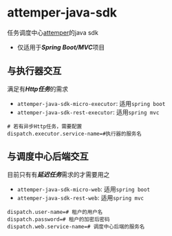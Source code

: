 # attemper-java-sdk
任务调度中心[attemper](https://github.com/attemper/attemper)的java sdk
- 仅适用于***Spring Boot/MVC***项目

## 与**执行器**交互
满足有***Http任务***的需求
- `attemper-java-sdk-micro-executor`: 适用`spring boot`
- `attemper-java-sdk-rest-executor`: 适用`spring mvc`

``` properties
# 若有异步Http任务，需要配置  
dispatch.executor.service-name=#执行器的服务名
```
 
## 与**调度中心后端**交互
目前只有有***延迟任务***需求的才需要用之  
  - `attemper-java-sdk-micro-web`: 适用`spring boot`
  - `attemper-java-sdk-rest-web`: 适用`spring mvc`

``` properties
dispatch.user-name=# 租户的用户名
dispatch.password=# 租户的加密后密码
dispatch.web.service-name=# 调度中心后端的服务名
```
